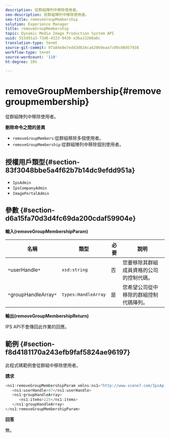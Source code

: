 ```yaml
---
description: 從群組陣列中移除使用者。
seo-description: 從群組陣列中移除使用者。
seo-title: removeGroupMembership
solution: Experience Manager
title: removeGroupMembership
topic: Dynamic Media Image Production System API
uuid: 553d91a3-73d6-4323-9436-a3ba13260a6c
translation-type: tm+mt
source-git-commit: 97a84e8e7edd3d834ca42069eae7c09c00d57938
workflow-type: tm+mt
source-wordcount: '110'
ht-degree: 10%

---
```



# removeGroupMembership{#removegroupmembership}

從群組陣列中移除使用者。

**刪除命令之間的差異**

* `removeGroupMembers`:從群組移除多個使用者。
* `removeGroupMembership`:從群組陣列中移除個別使用者。

## 授權用戶類型{#section-83f3048bbe5a4f62b7b14dc9efdd951a}

* `IpsAdmin`
* `IpsCompanyAdmin`
* `ImagePortalAdmin`

## 參數 {#section-d6a15fa70d3d4fc69da200cdaf59904e}

**輸入(removeGroupMembershipParam)**

| 名稱 | 類型 | 必要 | 說明 |
|---|---|---|---|
| `*`userHandle`*` | `xsd:string` | 否 | 您要移除其群組成員資格的公司的控制代碼。 |
| `*`groupHandleArray`*` | `types:HandleArray` | 是 | 您希望公司從中移除的群組控制代碼陣列。 |

**輸出(removeGroupMembershipReturn)**

IPS API不會傳回此作業的回應。

## 範例 {#section-f8d4181170a243efb9faf5824ae96197}

此程式碼範例會從群組中移除使用者。

**請求**

```java
<ns1:removeGroupMembershipParam xmlns:ns1="http://www.scene7.com/IpsApi/xsd">
   <ns1:userHandle>47</ns1:userHandle>
   <ns1:groupHandleArray>
      <ns1:items>225</ns1:items>
   </ns1:groupHandleArray>
</ns1:removeGroupMembershipParam>
```

**回答**

無。
